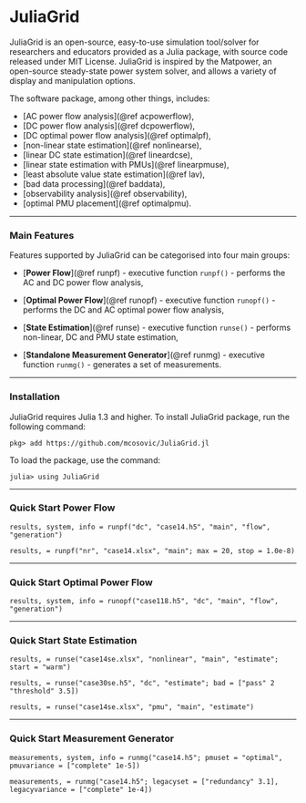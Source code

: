 JuliaGrid
=============

JuliaGrid is an open-source, easy-to-use simulation tool/solver for researchers and educators provided as a Julia package, with source code released under MIT License. JuliaGrid is inspired by the Matpower, an open-source steady-state power system solver, and allows a variety of display and manipulation options.

The software package, among other things, includes:
 - [AC power flow analysis](@ref acpowerflow),
 - [DC power flow analysis](@ref dcpowerflow),
 - [DC optimal power flow analysis](@ref optimalpf),
 - [non-linear state estimation](@ref nonlinearse),
 - [linear DC state estimation](@ref lineardcse),
 - [linear state estimation with PMUs](@ref linearpmuse),
 - [least absolute value state estimation](@ref lav),
 - [bad data processing](@ref baddata),
 - [observability analysis](@ref observability),
 - [optimal PMU placement](@ref optimalpmu).
---

### Main Features
Features supported by JuliaGrid can be categorised into four main groups:
 - [**Power Flow**](@ref runpf) - executive function `runpf()` - performs the AC and DC power flow analysis,

 - [**Optimal Power Flow**](@ref runopf) - executive function `runopf()` - performs the DC and AC optimal power flow analysis,

 - [**State Estimation**](@ref runse) - executive function `runse()` - performs non-linear, DC and PMU state estimation,

 - [**Standalone Measurement Generator**](@ref runmg) - executive function `runmg()` - generates a set of measurements.
---


### Installation
JuliaGrid requires Julia 1.3 and higher. To install JuliaGrid package, run the following command:
```julia-repl
pkg> add https://github.com/mcosovic/JuliaGrid.jl
```

To load the package, use the command:
```julia-repl
julia> using JuliaGrid
```
---


###  Quick Start Power Flow
```julia-repl
results, system, info = runpf("dc", "case14.h5", "main", "flow", "generation")
```
```julia-repl
results, = runpf("nr", "case14.xlsx", "main"; max = 20, stop = 1.0e-8)
```
---


###  Quick Start Optimal Power Flow
```julia-repl
results, system, info = runopf("case118.h5", "dc", "main", "flow", "generation")
```
---


###  Quick Start State Estimation
```julia-repl
results, = runse("case14se.xlsx", "nonlinear", "main", "estimate"; start = "warm")
```
```julia-repl
results, = runse("case30se.h5", "dc", "estimate"; bad = ["pass" 2 "threshold" 3.5])
```
```julia-repl
results, = runse("case14se.xlsx", "pmu", "main", "estimate")
```
---


###  Quick Start Measurement Generator
```julia-repl
measurements, system, info = runmg("case14.h5"; pmuset = "optimal", pmuvariance = ["complete" 1e-5])
```
```julia-repl
measurements, = runmg("case14.h5"; legacyset = ["redundancy" 3.1], legacyvariance = ["complete" 1e-4])
```
